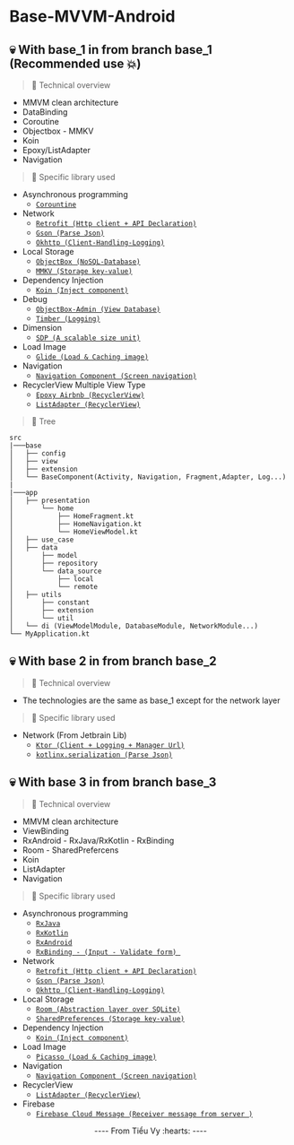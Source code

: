 # Base-MVVM-Android 

## :skull: With base_1 in from branch base_1 (Recommended use :boom:)
>:pushpin: Technical overview 
  - MMVM clean architecture
  - DataBinding
  - Coroutine
  - Objectbox - MMKV
  - Koin
  - Epoxy/ListAdapter
  - Navigation
>:pushpin: Specific library used
- Asynchronous programming
  - [`Corountine`](https://kotlinlang.org/docs/coroutines-basics.html)
- Network
  - [`Retrofit (Http client + API Declaration)`](https://square.github.io/retrofit/)
  - [`Gson (Parse Json)`](https://github.com/google/gson)
  - [`Okhttp (Client-Handling-Logging)`](https://square.github.io/okhttp/)
- Local Storage
  - [`ObjectBox (NoSQL-Database)`](https://docs.objectbox.io/android)
  - [`MMKV (Storage key-value)`](https://github.com/Tencent/MMKV)
- Dependency Injection
  - [`Koin (Inject component)`](https://insert-koin.io/)
- Debug
  - [`ObjectBox-Admin (View Database)`](https://docs.objectbox.io/data-browser)
  - [`Timber (Logging)`](https://github.com/JakeWharton/timber)
- Dimension
  - [`SDP (A scalable size unit)`](https://github.com/intuit/sdp)
- Load Image
  - [`Glide (Load & Caching image)`](https://github.com/bumptech/glide)
- Navigation
  - [`Navigation Component (Screen navigation)`](https://developer.android.com/guide/navigation/get-started)
- RecyclerView Multiple View Type
  - [`Epoxy Airbnb (RecyclerView)`](https://github.com/airbnb/epoxy)
  - [`ListAdapter (RecyclerView)`](https://developer.android.com/reference/androidx/recyclerview/widget/ListAdapter)
>:pushpin: Tree
```
src
|───base
│   ├── config
│   ├── view
│   ├── extension
│   └── BaseComponent(Activity, Navigation, Fragment,Adapter, Log...)
|
|───app
│   ├── presentation
│       └── home
│           ├── HomeFragment.kt
│           ├── HomeNavigation.kt
│           └── HomeViewModel.kt
│   ├── use_case
│   ├── data
│       ├── model
│       ├── repository
│       └── data_source
│           ├── local
│           └── remote
│   ├── utils
│       ├── constant
│       ├── extension
│       └── util
│   └── di (ViewModelModule, DatabaseModule, NetworkModule...)
└── MyApplication.kt

```


## :skull: With base 2 in from branch base_2
>:pushpin: Technical overview 
  - The technologies are the same as base_1 except for the network layer 
>:pushpin: Specific library used
- Network (From Jetbrain Lib)
  - [`Ktor (Client + Logging + Manager Url)`](https://ktor.io/docs/getting-started-ktor-client.html)
  - [`kotlinx.serialization (Parse Json)`](https://github.com/Kotlin/kotlinx.serialization)


## :skull: With base 3 in from branch base_3
>:pushpin: Technical overview 
  - MMVM clean architecture
  - ViewBinding
  - RxAndroid - RxJava/RxKotlin - RxBinding
  - Room - SharedPrefercens
  - Koin
  - ListAdapter
  - Navigation
>:pushpin: Specific library used
- Asynchronous programming
  - [`RxJava`](https://github.com/ReactiveX/RxJava)
  - [`RxKotlin`](https://github.com/ReactiveX/RxKotlin)
  - [`RxAndroid`](https://github.com/ReactiveX/RxAndroid)
  - [`RxBinding - (Input - Validate form) `](https://github.com/JakeWharton/RxBinding)
- Network
  - [`Retrofit (Http client + API Declaration)`](https://square.github.io/retrofit/)
  - [`Gson (Parse Json)`](https://github.com/google/gson)
  - [`Okhttp (Client-Handling-Logging)`](https://square.github.io/okhttp/)
- Local Storage
  - [`Room (Abstraction layer over SQLite)`](https://developer.android.com/training/data-storage/room)
  - [`SharedPreferences (Storage key-value)`](https://developer.android.com/reference/android/content/SharedPreferences)
- Dependency Injection
  - [`Koin (Inject component)`](https://insert-koin.io/)
- Load Image
  - [`Picasso (Load & Caching image)`](https://square.github.io/picasso/)
- Navigation
  - [`Navigation Component (Screen navigation)`](https://developer.android.com/guide/navigation/get-started)
- RecyclerView
  - [`ListAdapter (RecyclerView)`](https://developer.android.com/reference/androidx/recyclerview/widget/ListAdapter)
- Firebase
  - [`Firebase Cloud Message (Receiver message from server )`](https://firebase.google.com/docs/cloud-messaging)


<p align="center">
---- From Tiểu Vy :hearts: ----
</p>

